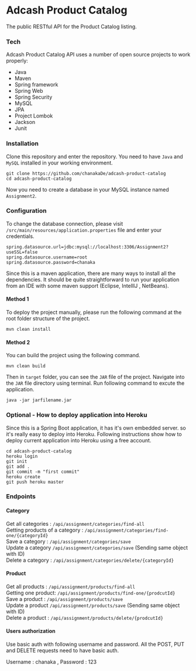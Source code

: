# Adcash Product Catalog

The public RESTful API for the Product Catalog listing. 

### Tech

Adcash Product Catalog API uses a number of open source projects to work properly:

* Java
* Maven
* Spring framework
* Spring Web
* Spring Security
* MySQL
* JPA
* Project Lombok
* Jackson
* Junit

### Installation

Clone this repository and enter the repository. You need to have `Java` and `MySQL` installed in your working environment. 

```
git clone https://github.com/chanakaDe/adcash-product-catalog
cd adcash-product-catalog
```

Now you need to create a database in your MySQL instance named `Assignment2`.

### Configuration

To change the database connection, please visit `/src/main/resources/application.properties` file and enter your credentials.

```
spring.datasource.url=jdbc:mysql://localhost:3306/Assignment2?useSSL=false
spring.datasource.username=root
spring.datasource.password=chanaka
```

Since this is a maven application, there are many ways to install all the dependencies. It should be quite straightforward to run your application from an IDE with some maven support (Eclipse, IntellIJ , NetBeans).

#### Method 1
To deploy the project manually, please run the following command at the root folder structure of the project.

```
mvn clean install
```

#### Method 2

You can build the project using the following command. 

```
mvn clean build
```

Then in `target` folder, you can see the `JAR` file of the project. 
Navigate into the `JAR` file directory using terminal. Run following command to excute the application.

```
java -jar jarfilename.jar
```

### Optional - How to deploy application into Heroku

Since this is a Spring Boot application, it has it's own embedded server. so it's really easy to deploy into Heroku. Following instructions show how to deploy current application into Heroku using a free account.

```
cd adcash-product-catalog
heroku login
git init
git add .
git commit -m "first commit"
heroku create
git push heroku master
```

### Endpoints

#### Category

Get all categories : `/api/assignment/categories/find-all` <br/>
Getting products of a category : `/api/assignment/categories/find-one/{categoryId}` <br/>
Save a category : `/api/assignment/categories/save` <br/>
Update a category `/api/assignment/categories/save` (Sending same object with ID) <br/>
Delete a category : `/api/assignment/categories/delete/{categoryId}` <br/>

#### Product

Get all products : `/api/assignment/products/find-all` <br/>
Getting one product: `/api/assignment/products/find-one/{prodcutId}` <br/>
Save a product : `/api/assignment/products/save` <br/>
Update a product `/api/assignment/products/save` (Sending same object with ID) <br/>
Delete a product : `/api/assignment/products/delete/{prodcutId}` <br/>

#### Users authorization

Use basic auth with following username and password. 
All the POST, PUT and DELETE requests need to have basic auth. 

Username : chanaka , Password : 123
